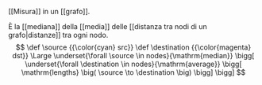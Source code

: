 [[Misura]] in un [[grafo]].

È la [[mediana]] della [[media]] delle [[distanza tra nodi di un grafo|distanze]] tra ogni nodo.
$$
\def \source {{\color{cyan} src}}
\def \destination {{\color{magenta} dst}}
\Large
\underset{\forall \source \in nodes}{\mathrm{median}} \bigg[
	\underset{\forall \destination \in nodes}{\mathrm{average}} \bigg[
		\mathrm{lengths} \big(
			\source \to \destination
		\big)
	\bigg]
\bigg]
$$
